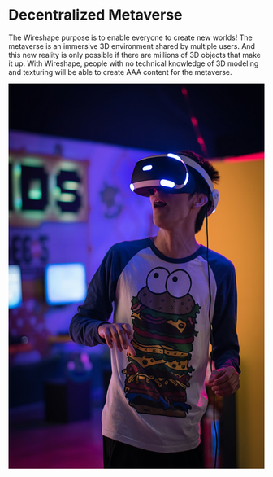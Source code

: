 # Decentralized Metaverse

The Wireshape purpose is to enable everyone to create new worlds! The metaverse is an immersive 3D environment shared by multiple users. And this new reality is only possible if there are millions of 3D objects that make it up. With Wireshape, people with no technical knowledge of 3D modeling and texturing will be able to create AAA content for the metaverse.

![](<../.gitbook/assets/metaverse (1).jpg>)
